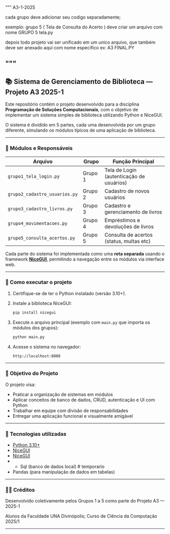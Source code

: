 """
A3-1-2025


cada grupo deve adicionar seu codigo separadamente;

exemplo: grupo 5 ( Tela de Consulta do Acerto )
deve criar um arquivo com nome
GRUPO 5 tela.py

depois todo projeto vai ser unificado em um unico arquivo, que também deve ser anexado aqui com nome especifico 
ex: A3 FINAL.PY


"""
---

## 📚 Sistema de Gerenciamento de Biblioteca — Projeto A3 2025-1 

Este repositório contém o projeto desenvolvido para a disciplina **Programação de Soluções Computacionais**, com o objetivo de implementar um sistema simples de biblioteca utilizando Python e NiceGUI.

O sistema é dividido em 5 partes, cada uma desenvolvida por um grupo diferente, simulando os módulos típicos de uma aplicação de biblioteca.

---

### 🧩 Módulos e Responsáveis

| Arquivo                       | Grupo   | Função Principal                         |
| ----------------------------- | ------- | ---------------------------------------- |
| `grupo1_tela_login.py`        | Grupo 1 | Tela de Login (autenticação de usuários) |
| `grupo2_cadastro_usuarios.py` | Grupo 2 | Cadastro de novos usuários               |
| `grupo3_cadastro_livros.py`   | Grupo 3 | Cadastro e gerenciamento de livros       |
| `grupo4_movimentacoes.py`     | Grupo 4 | Empréstimos e devoluções de livros       |
| `grupo5_consulta_acertos.py`  | Grupo 5 | Consulta de acertos (status, multas etc) |

Cada parte do sistema foi implementada como uma **rota separada** usando o framework **[NiceGUI](https://nicegui.io/)**, permitindo a navegação entre os módulos via interface web.

---

### 🚀 Como executar o projeto

1. Certifique-se de ter o Python instalado (versão 3.10+).
2. Instale a biblioteca NiceGUI:

   ```bash
   pip install nicegui
   ```
3. Execute o arquivo principal (exemplo com `main.py` que importa os módulos dos grupos):

   ```bash
   python main.py
   ```
4. Acesse o sistema no navegador:

   ```
   http://localhost:8080
   ```

---

### 🎯 Objetivo do Projeto

O projeto visa:

* Praticar a organização de sistemas em módulos
* Aplicar conceitos de banco de dados, CRUD, autenticação e UI com Python
* Trabalhar em equipe com divisão de responsabilidades
* Entregar uma aplicação funcional e visualmente amigável

---

### 📄 Tecnologias utilizadas

* [Python 3.10+](https://www.python.org/)
* [NiceGUI](https://github.com/zauberzeug/nicegui)
* [NiceGUI](https://nicegui.io/documentation)
* * Sql (banco de dados local) # temporario
* Pandas (para manipulação de dados em tabelas)

---

### 🧑‍💻 Créditos

Desenvolvido coletivamente pelos Grupos 1 a 5 como parte do Projeto A3 — 2025-1

Alunos da Faculdade UNA Divinópolis; 
Curso de Ciência da Computação 2025/1

---
